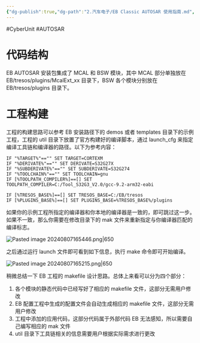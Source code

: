 ```yaml
---
{"dg-publish":true,"dg-path":"2.汽车电子/EB Classic AUTOSAR 使用指南.md","permalink":"/2.汽车电子/EB Classic AUTOSAR 使用指南/","created":"2024-08-07T16:37:54.000+08:00","updated":"2024-08-13T10:27:46.000+08:00"}
---
```


#CyberUnit #AUTOSAR 

# 代码结构

EB AUTOSAR 安装包集成了 MCAL 和 BSW 模块，其中 MCAL 部分单独放在 EB/tresos/plugins/McalExt_xx 目录下，BSW 各个模块分别放在 EB/tresos/plugins 目录下。

# 工程构建

工程的构建思路可以参考 EB 安装路径下的 demos 或者 templates 目录下的示例工程，工程的 util 目录下放置了官方构建好的编译脚本，通过 launch_cfg 来指定编译工具链和编译器的路径。以下为参考内容：

``` shell
IF "%TARGET%"=="" SET TARGET=CORTEXM
IF "%DERIVATE%"=="" SET DERIVATE=S32G27X
IF "%SUBDERIVATE%"=="" SET SUBDERIVATE=S32G274
IF "%TOOLCHAIN%"=="" SET TOOLCHAIN=gnu
IF [%TOOLPATH_COMPILER%]==[] SET TOOLPATH_COMPILER=C:/Tool_S32G3_V2.0/gcc-9.2-arm32-eabi

IF [%TRESOS_BASE%]==[] SET TRESOS_BASE=C:/EB/tresos
IF [%PLUGINS_BASE%]==[] SET PLUGINS_BASE=%TRESOS_BASE%/plugins
```

如果你的示例工程所指定的编译器和你本地的编译器是一致的，即可跳过这一步。如果不一致，那么你需要在修改目录下的 mak 文件来重新指定与你编译器匹配的编译标志。

![Pasted image 20240807165446.png|650](/img/user/0.Asset/resource/Pasted%20image%2020240807165446.png)

之后通过运行 launch 文件即可看到如下信息，执行 make 命令即可开始编译。

![Pasted image 20240807165215.png|650](/img/user/0.Asset/resource/Pasted%20image%2020240807165215.png)

稍微总结一下 EB 工程的 makefile 设计思路。总体上来看可以分为四个部分：

1. 各个模块的静态代码中已经写好了相应的 makefile 文件，这部分无需用户修改
2. EB 配置工程中生成的配置文件会自动生成相应的 makefile 文件，这部分无需用户修改
3. 工程中添加的应用代码，这部分代码属于外部代码 EB 无法感知，所以需要自己编写相应的 mak 文件
4. util 目录下工具链相关的信息需要用户根据实际需求进行更改